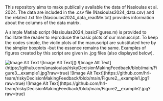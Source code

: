 This repository aims to make publically available the data of Nasioulas et al. 2024. 
The data are included in the .csv file (Nasioulas2024_data.csv) and the related .txt file (Nasioulas2024_data_readMe.txt) provides information about the columns of the data matrix. 

A simple Matlab script (Nasioulas2024_basicFigures.m) is provided to facilitate the reader to reproduce the basic plots of our manuscript. 
To keep the codes simple, the violin plots of the manuscript are substituted here by the simpler boxplots -but the essence remains the same.
Examples of figures created by this script are given in .jpg files (also displayed below).

<img src="https://github.com/hrl-team/riskyDecisionMakingFeedback/blob/main/Figure1__example1.jpg?raw=true" alt="Image Alt Text"  height="100">
![Image Alt Text]()
![Image Alt Text](https://github.com/anasioulas/riskyDecisionMakingFeedback/blob/main/Figure3__example1.jpg?raw=true)
![Image Alt Text](https://github.com/hrl-team/riskyDecisionMakingFeedback/blob/main/Figure2__example1.jpg?raw=true)
![Image Alt Text](https://github.com/hrl-team/riskyDecisionMakingFeedback/blob/main/Figure2__example2.jpg?raw=true)
